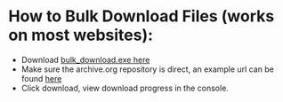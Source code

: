 # How to Bulk Download Files (works on most websites):
- Download [bulk_download.exe here](https://cdn.discordapp.com/attachments/713369788331720727/1183643276591505458/bulk_download.exe?ex=658914b4&is=65769fb4&hm=3a8fc6aaea481a93e4d0e438d1fe0a351acd1d5503713d1dc19a964e4e801832&)
- Make sure the archive.org repository is direct, an example url can be found [here](https://archive.org/download/cylums-nintendo-ds-rom-collection/Cylum%27s%20Nintendo%20DS%20ROM%20Collection/)
- Click download, view download progress in the console.
